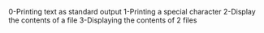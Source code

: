 0-Printing text as standard output
1-Printing a special character
2-Display the contents of a file
3-Displaying the contents of 2 files
